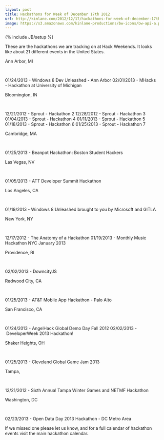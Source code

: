 ```yaml
---
layout: post
title: Hackathons for Week of December 17th 2012
url: http://kinlane.com/2012/12/17/hackathons-for-week-of-december-17th-2012/
image: https://s3.amazonaws.com/kinlane-productions/bw-icons/bw-api-a.png
---
```

{% include JB/setup %}
These are the hackathons we are tracking on at&nbsp;Hack Weekends. It looks like about 21 different events in the United States.



Ann Arbor, MI


&nbsp;


01/24/2013 -&nbsp;Windows 8 Dev Unleashed - Ann Arbor
02/01/2013 -&nbsp;MHacks - Hackathon at University of Michigan




Bloomington, IN


&nbsp;


12/21/2012 -&nbsp;Sprout - Hackathon 2
12/28/2012 -&nbsp;Sprout - Hackathon 3
01/04/2013 -&nbsp;Sprout - Hackathon 4
01/11/2013 -&nbsp;Sprout - Hackathon 5
01/18/2013 -&nbsp;Sprout - Hackathon 6
01/25/2013 -&nbsp;Sprout - Hackathon 7




Cambridge, MA


&nbsp;


01/25/2013 -&nbsp;Beanpot Hackathon: Boston Student Hackers




Las Vegas, NV


&nbsp;


01/05/2013 -&nbsp;ATT Developer Summit Hackathon




Los Angeles, CA


&nbsp;


01/19/2013 -&nbsp;Windows 8 Unleashed brought to you by Microsoft and GITLA




New York, NY


&nbsp;


12/17/2012 -&nbsp;The Anatomy of a Hackathon
01/19/2013 -&nbsp;Monthly Music Hackathon NYC January 2013




Providence, RI


&nbsp;


02/02/2013 -&nbsp;DowncityJS




Redwood City, CA


&nbsp;


01/25/2013 -&nbsp;AT&amp;T Mobile App Hackathon - Palo Alto




San Francisco, CA


&nbsp;


01/24/2013 -&nbsp;AngelHack Global Demo Day Fall 2012
02/02/2013 -&nbsp;DeveloperWeek 2013 Hackathon!




Shaker Heights, OH


&nbsp;


01/25/2013 -&nbsp;Cleveland Global Game Jam 2013




Tampa,


&nbsp;


12/21/2012 -&nbsp;Sixth Annual Tampa Winter Games and NETMF Hackathon




Washington, DC


&nbsp;


02/23/2013 -&nbsp;Open Data Day 2013 Hackathon - DC Metro Area





If we missed one please let us know, and for a full calendar of hackathon events visit the&nbsp;main hackathon calendar.